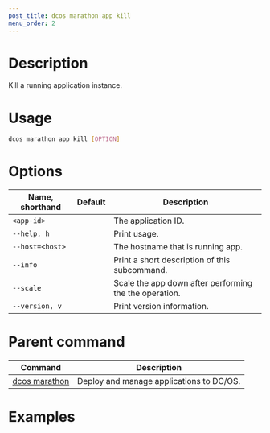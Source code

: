 ```yaml
---
post_title: dcos marathon app kill
menu_order: 2
---
```


# Description
Kill a running application instance.

# Usage

```bash
dcos marathon app kill [OPTION]
```

# Options

| Name, shorthand | Default | Description |
|---------|-------------|-------------|
| `<app-id>`   |             |  The application ID. |
| `--help, h`   |             |  Print usage. |
| `--host=<host>`   |             | The hostname that is running app. |
| `--info`   |             |  Print a short description of this subcommand. |
| `--scale`   |             | Scale the app down after performing the the operation.  |
| `--version, v`   |             | Print version information. |

# Parent command

| Command | Description |
|---------|-------------|
| [dcos marathon](/docs/1.9/usage/cli/command-reference/dcos-marathon/) | Deploy and manage applications to DC/OS. |

# Examples